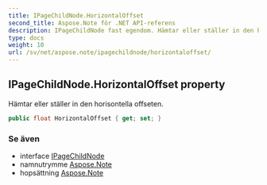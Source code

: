 ```yaml
---
title: IPageChildNode.HorizontalOffset
second_title: Aspose.Note för .NET API-referens
description: IPageChildNode fast egendom. Hämtar eller ställer in den horisontella offseten.
type: docs
weight: 10
url: /sv/net/aspose.note/ipagechildnode/horizontaloffset/
---
```

## IPageChildNode.HorizontalOffset property

Hämtar eller ställer in den horisontella offseten.

```csharp
public float HorizontalOffset { get; set; }
```

### Se även

* interface [IPageChildNode](../)
* namnutrymme [Aspose.Note](../../ipagechildnode/)
* hopsättning [Aspose.Note](../../../)


